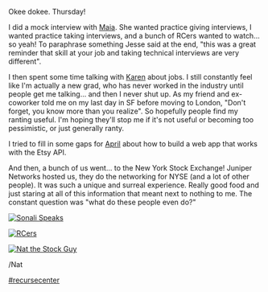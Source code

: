 Okee dokee. Thursday!

I did a mock interview with [Maia](http://code.maiamccormick.com/). She wanted practice giving interviews, I wanted practice taking interviews, and a bunch of RCers wanted to watch... so yeah! To paraphrase something Jesse said at the end, "this was a great reminder that skill at your job and taking technical interviews are very different".

I then spent some time talking with [Karen](https://twitter.com/KarenPunkPunk) about jobs. I still constantly feel like I'm actually a new grad, who has never worked in the industry until people get me talking... and then I never shut up. As my friend and ex-coworker told me on my last day in SF before moving to London, "Don't forget, you know more than you realize". So hopefully people find my ranting useful. I'm hoping they'll stop me if it's not useful or becoming too pessimistic, or just generally ranty.

I tried to fill in some gaps for [April](https://github.com/anneal) about how to build a web app that works with the Etsy API.

And then, a bunch of us went... to the New York Stock Exchange! Juniper Networks hosted us, they do the networking for NYSE (and a lot of other people). It was such a unique and surreal experience. Really good food and just staring at all of this information that meant next to nothing to me. The constant question was "what do these people even do?"

[![Sonali Speaks](https://c1.staticflickr.com/1/310/18557212274_4820ba30e5_b.jpg)](https://www.flickr.com/photos/icco/18557212274 "Sonali Speaks by Nat Welch, on Flickr")

[![RCers](https://c1.staticflickr.com/1/380/18557231704_705001e20b_b.jpg)](https://www.flickr.com/photos/icco/18557231704 "RCers by Nat Welch, on Flickr")

[![Nat the Stock Guy](https://c1.staticflickr.com/1/374/18992092400_44df5bbc3d_z.jpg)](https://www.flickr.com/photos/icco/18992092400 "Nat the Stock Guy by Nat Welch, on Flickr")

/Nat

[#recursecenter](/tag/recursecenter)